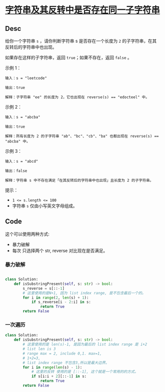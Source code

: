 # [字符串及其反转中是否存在同一子字符串](https://leetcode.cn/problems/existence-of-a-substring-in-a-string-and-its-reverse/description/)

## Desc

给你一个字符串 `s` ，请你判断字符串 s 是否存在一个长度为 `2` 的子字符串，在其反转后的字符串中也出现。

如果存在这样的子字符串，返回 `true`；如果不存在，返回 `false` 。

示例 1：

```
输入：s = "leetcode"

输出：true

解释：子字符串 "ee" 的长度为 2，它也出现在 reverse(s) == "edocteel" 中。
```

示例 2：

```
输入：s = "abcba"

输出：true

解释：所有长度为 2 的子字符串 "ab"、"bc"、"cb"、"ba" 也都出现在 reverse(s) == "abcba" 中。
```

示例 3：

```
输入：s = "abcd"

输出：false

解释：字符串 s 中不存在满足「在其反转后的字符串中也出现」且长度为 2 的子字符串。
```

提示：

- `1 <= s.length <= 100`
- 字符串 `s` 仅由小写英文字母组成。

## Code

这个可以使用两种方式:

- 暴力破解
- 每次 只选择两个 str, reverse 对比现在是否满足。

### 暴力破解

```python

class Solution:
    def isSubstringPresent(self, s: str) -> bool:
        s_reverse = s[::-1]
        # 这里使用的是N+1, 因为 list index range, 是不包含最后一个的。
        for i in range(2, len(s) + 1):
            if s_reverse[i - 2:i] in s:
                return True
        return False

```

### 一次遍历

```python
class Solution:
    def isSubstringPresent(self, s: str) -> bool:
        # 这里使用的是 len(s)-1, 是因为最后的 list index range 是 i+2
        # list len is 3
        # range max = 2, include 0,1. max=1, 
        # 1+2=3, 
        # list index range 不包含3,所以是最大边界。
        for i in range(len(s) - 1):
            # 这里的反转 使用的是 [::-1], 这个就是一个常用的的方式。
            if s[i:i + 2][::-1] in s:
                return True
        return False

```